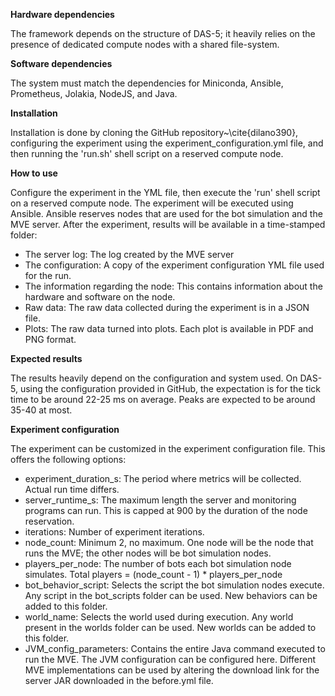 **Hardware dependencies**

The framework depends on the structure of DAS-5; it heavily relies on the presence of dedicated compute nodes with a shared file-system.




**Software dependencies**

The system must match the dependencies for Miniconda, Ansible, Prometheus, Jolakia, NodeJS, and Java.



**Installation**

Installation is done by cloning the GitHub repository~\cite{dilano390}, configuring the experiment using the experiment_configuration.yml file, and then running the 'run.sh' shell script on a reserved compute node.



**How to use**

Configure the experiment in the YML file, then execute the 'run' shell script on a reserved compute node. The experiment will be executed using Ansible. Ansible reserves nodes that are used for the bot simulation and the MVE server. After the experiment, results will be available in a time-stamped folder:
* The server log: The log created by the MVE server
* The configuration: A copy of the experiment configuration YML file used for the run.
* The information regarding the node: This contains information about the hardware and software on the node.
* Raw data: The raw data collected during the experiment is in a JSON file.
* Plots: The raw data turned into plots. Each plot is available in PDF and PNG format.




**Expected results**

The results heavily depend on the configuration and system used. On DAS-5, using the configuration provided in GitHub, the expectation is for the tick time to be around 22-25 ms on average. Peaks are expected to be around 35-40 at most.



**Experiment configuration**

The experiment can be customized in the experiment configuration file. This offers the following options: 
- experiment_duration_s: The period where metrics will be collected. Actual run time differs.
- server_runtime_s: The maximum length the server and monitoring programs can run. This is capped at 900 by the duration of the node reservation.
- iterations: Number of experiment iterations.
- node_count: Minimum 2, no maximum. One node will be the node that runs the MVE; the other nodes will be bot simulation nodes.
- players_per_node: The number of bots each bot simulation node simulates. Total players = (node_count - 1) * players_per_node
- bot_behavior_script: Selects the script the bot simulation nodes execute. Any script in the bot_scripts folder can be used. New behaviors can be added to this folder.
- world_name: Selects the world used during execution. Any world present in the worlds folder can be used. New worlds can be added to this folder.
- JVM_config_parameters: Contains the entire Java command executed to run the MVE. The JVM configuration can be configured here. Different MVE implementations can be used by altering the download link for the server JAR downloaded in the before.yml file.
